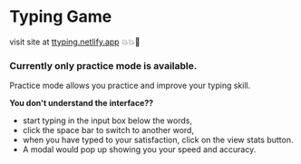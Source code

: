 # Typing Game

visit site at [ttyping.netlify.app](https://ttyping.netlify.app) 💥💥💌

### Currently only practice mode is available.

Practice mode allows you practice and improve your typing skill.

__You don't understand the interface??__
*    start typing in the input box below the words,
*    click the space bar to switch to another word,
*    when you have typed to your satisfaction, click on the view stats button.
*    A modal would pop up showing you your speed and accuracy.
